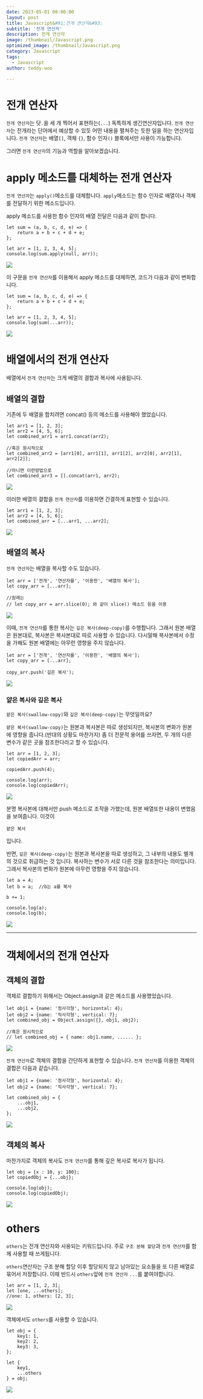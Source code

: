 ```yaml
---
date: 2023-05-01 00:00:00
layout: post
title: Javascript&#91;전개 연산자&#93; 
subtitle: '전개 연산자'
description: 전개 연산자
image: /thumbnail/Javascript.png
optimized_image: /thumbnail/Javascript.png
category: Javascript
tags:
  - Javascript
author: teddy-woo

---
```


# 전개 연산자

`전개 연산자`는 닷`.`을 세 개 찍어서 표현하는(`...`) 독특하게 생긴연산자입니다. `전개 연산자`는 전개라는 단어에서 예상할 수 있듯 어떤 내용을 펼쳐주는 듯한 일을 하는 연산자입니다. `전개 연산자`는 배열`[]`, 객체 `{}`, 함수 인자`()` 블록에서만 사용이 가능합니다.

그러면 `전개 연산자`의 기능과 역할을 알아보겠습니다.

# apply 메소드를 대체하는 전개 연산자

`전개 연산자`는 `apply()`메소드를 대체합니다. `apply`메소드는 함수 인자로 배열이나 객체를 전달하기 위한 메소드입니다.

apply 메소드를 사용한 함수 인자의 배열 전달은 다음과 같이 합니다.

```
let sum = (a, b, c, d, e) => {
	return a + b + c + d + e;
};

let arr = [1, 2, 3, 4, 5];
console.log(sum.apply(null, arr));
```

![](https://velog.velcdn.com/images%2Fbami%2Fpost%2F132c795f-3c10-44ba-81e5-1dc672a5576a%2Fimage.png)

이 구문을 `전개 연산자`를 이용해서 apply 메소드를 대체하면, 코드가 다음과 같이 변화합니다.

```
let sum = (a, b, c, d, e) => {
	return a + b + c + d + e;
};

let arr = [1, 2, 3, 4, 5];
console.log(sum(...arr));
```

![](https://velog.velcdn.com/images%2Fbami%2Fpost%2F5ead2a4a-8096-4c8a-b707-81c0c8d78e2a%2Fimage.png)

# 배열에서의 전개 연산자

배열에서 `전개 연산자`는 크게 배열의 결합과 복사에 사용됩니다.

## 배열의 결합

기존에 두 배열을 합치려면 concat() 등의 메소드를 사용해야 했었습니다.

```
let arr1 = [1, 2, 3];
let arr2 = [4, 5, 6];
let combined_arr1 = arr1.concat(arr2);

//혹은 원시적으로
let combined_arr2 = [arr1[0], arr1[1], arr1[2], arr2[0], arr2[1], arr2[2]];

//아니면 이런방법으로
let combined_arr3 = [].concat(arr1, arr2);
```

![](https://velog.velcdn.com/images%2Fbami%2Fpost%2Fad656ad6-16cd-4f48-9cbc-55056372760e%2Fimage.png)

이러한 배열의 결합을 `전개 연산자`를 이용하면 간결하게 표현할 수 있습니다.

```
let arr1 = [1, 2, 3];
let arr2 = [4, 5, 6];
let combined_arr = [...arr1, ...arr2];
```

![](https://velog.velcdn.com/images%2Fbami%2Fpost%2Fbfc61698-3a69-4908-847c-d496543835a0%2Fimage.png)

## 배열의 복사

`전개 연산자`는 배열을 복사할 수도 있습니다.

```
let arr = ['전개', '연산자를', '이용한', '배열의 복사'];
let copy_arr = [...arr];

//원래는
// let copy_arr = arr.slice(0); 와 같이 slice() 메소드 등을 이용
```

![](https://velog.velcdn.com/images%2Fbami%2Fpost%2Fc4d1a8fe-5931-460f-bfdd-cdc19ed925ae%2Fimage.png)

이때, `전개 연산자`를 통한 복사는 `깊은 복사(deep-copy)`를 수행합니다. 그래서 원본 배열은 원본대로, 복사본은 복사본대로 따로 사용할 수 있습니다. 다시말해 복사본에서 수정을 가해도 원본 배열에는 아무런 영향을 주지 않습니다.

```
let arr = ['전개', '연산자를', '이용한', '배열의 복사'];
let copy_arr = [...arr];

copy_arr.push('깊은 복사');
```

![](https://velog.velcdn.com/images%2Fbami%2Fpost%2Fd477228c-e3ec-424b-9d44-7a2027880bb9%2Fimage.png)

### 얕은 복사와 깊은 복사

`얕은 복사(swallow-copy)`와 `깊은 복사(deep-copy)`는 무엇일까요?

`얕은 복사(swallow-copy)`는 원본과 복사본은 따로 생성되지만, 복사본의 변화가 원본에 영향을 줍니다.(반대의 상황도 마찬가지) 좀 더 전문적 용어를 쓰자면, 두 개의 다른 변수가 같은 곳을 참조한다라고 할 수 있습니다.

```
let arr = [1, 2, 3];
let copiedArr = arr;

copiedArr.push(4);

console.log(arr);
console.log(copiedArr);
```

![](https://velog.velcdn.com/images%2Fbami%2Fpost%2F052ab082-d58f-4112-b5b7-3c134f26afb4%2Fimage.png)

분명 복사본에 대해서만 push 메소드로 조작을 가했는데, 원본 배열또한 내용이 변했음을 보여줍니다. 이것이

```
얕은 복사
```

입니다.

반면, `깊은 복사(deep-copy)`는 원본과 복사본을 따로 생성하고, 그 내부의 내용도 별개의 것으로 취급하는 것 입니다. 복사하는 변수가 서로 다른 것을 참조한다는 의미입니다. 그래서 복사본의 변화가 원본에 아무런 영향을 주지 않습니다.

```
let a = 4;
let b = a;  //b는 a를 복사

b += 1;

console.log(a);
console.log(b);
```

![](https://velog.velcdn.com/images%2Fbami%2Fpost%2Fcf583a12-4afe-482b-a5f6-d56185c434de%2Fimage.png)

---

# 객체에서의 전개 연산자

## 객체의 결합

객체르 결합하기 위해서는 Object.assign과 같은 메소드를 사용했었습니다.

```
let obj1 = {name: '정사각형', horizontal: 4};
let obj2 = {name: '직사각형', vertical: 7};
let combined_obj = Object.assign({}, obj1, obj2);

//혹은 원시적으로
// let combined_obj = { name: obj1.name, ...... };
```

![](https://velog.velcdn.com/images%2Fbami%2Fpost%2Fcc9ca083-b916-4715-84cc-eb82784921b0%2Fimage.png)

`전개 연산자`로 객체의 결합을 간단하게 표현할 수 있습니다. `전개 연산자`를 이용한 객체의 결합은 다음과 같습니다.

```
let obj1 = {name: '정사각형', horizontal: 4};
let obj2 = {name: '직사각형', vertical: 7};

let combined_obj = {
	...obj1,
    ...obj2,
};
```

![](https://velog.velcdn.com/images%2Fbami%2Fpost%2F9d920e0a-6288-402d-b693-85c7bfce815b%2Fimage.png)

## 객체의 복사

마찬가지로 객체의 복사도 `전개 연산자`를 통해 깊은 복사로 복사가 됩니다.

```
let obj = {x : 10, y: 100};
let copiedObj = {...obj};

console.log(obj);
console.log(copiedObj);
```

![](https://velog.velcdn.com/images%2Fbami%2Fpost%2F81080d79-230f-4160-8324-aa76edee7d3c%2Fimage.png)

# others

`others`는 전개 연산자와 사용되는 키워드입니다. 주로 `구조 분해 할당`과 `전개 연산자`를 함께 사용할 때 쓰게됩니다.

`others`연산자는 구조 분해 할당 이후 할당되지 않고 남아있는 요소들을 또 다른 배열로 묶어서 저장합니다. 이때 반드시 `others`앞에 `전개 연산자` `...`를 붙여야합니다.

```
let arr = [1, 2, 3];
let [one, ...others];
//one: 1, others: [2, 3];
```

![](https://velog.velcdn.com/images%2Fbami%2Fpost%2F96102199-d15f-4ff5-bc7e-5103189a02b9%2Fimage.png)

객체에서도 `others`를 사용할 수 있습니다.

```
let obj = {
	key1: 1,
    key2: 2,
    key3: 3,
};

let {
	key1,
    ...others
} = obj;
```

![](https://velog.velcdn.com/images%2Fbami%2Fpost%2F40b13c24-d4af-4286-bdc4-4e06ab08e787%2Fimage.png)